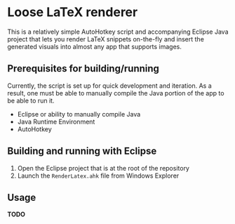 # Loose LaTeX renderer

This is a relatively simple AutoHotkey script and accompanying Eclipse Java project that lets you render LaTeX snippets on-the-fly and insert the generated visuals into almost any app that supports images.

## Prerequisites for building/running
Currently, the script is set up for quick development and iteration. As a result, one must be able to manually compile the Java portion of the app to be able to run it.
- Eclipse or ability to manually compile Java
- Java Runtime Environment
- AutoHotkey

## Building and running with Eclipse
1. Open the Eclipse project that is at the root of the repository
2. Launch the `RenderLatex.ahk` file from Windows Explorer

## Usage
**TODO**
